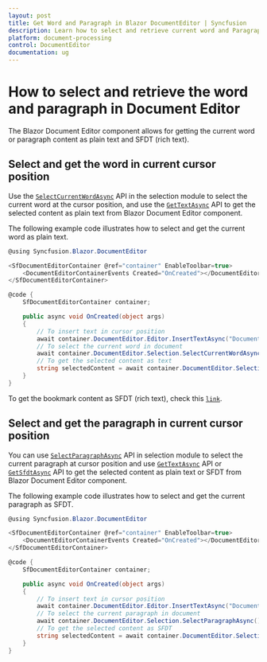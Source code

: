 ```yaml
---
layout: post
title: Get Word and Paragraph in Blazor DocumentEditor | Syncfusion
description: Learn how to select and retrieve current word and Paragraph in the Syncfusion Blazor Document Editor component and much more.
platform: document-processing
control: DocumentEditor
documentation: ug
---
```


# How to select and retrieve the word and paragraph in Document Editor

The Blazor Document Editor component allows for getting the current word or paragraph content as plain text and SFDT (rich text).

## Select and get the word in current cursor position

Use the [`SelectCurrentWordAsync`](https://help.syncfusion.com/cr/blazor/Syncfusion.Blazor.DocumentEditor.SelectionModule.html#Syncfusion_Blazor_DocumentEditor_SelectionModule_SelectCurrentWordAsync_System_Boolean_) API in the selection module to select the current word at the cursor position, and use the [`GetTextAsync`](https://help.syncfusion.com/cr/blazor/Syncfusion.Blazor.DocumentEditor.SelectionModule.html#Syncfusion_Blazor_DocumentEditor_SelectionModule_GetTextAsync) API to get the selected content as plain text from Blazor Document Editor component.

The following example code illustrates how to select and get the current word as plain text.

```csharp
@using Syncfusion.Blazor.DocumentEditor

<SfDocumentEditorContainer @ref="container" EnableToolbar=true>
    <DocumentEditorContainerEvents Created="OnCreated"></DocumentEditorContainerEvents>
</SfDocumentEditorContainer>

@code {
    SfDocumentEditorContainer container;

    public async void OnCreated(object args)
    {
        // To insert text in cursor position
        await container.DocumentEditor.Editor.InsertTextAsync("Document editor");
        // To select the current word in document
        await container.DocumentEditor.Selection.SelectCurrentWordAsync();
        // To get the selected content as text
        string selectedContent = await container.DocumentEditor.Selection.GetTextAsync();
    }
}
```

To get the bookmark content as SFDT (rich text), check this [`link`](./get-the-selected-content).

## Select and get the paragraph in current cursor position

You can use [`SelectParagraphAsync`](https://help.syncfusion.com/cr/blazor/Syncfusion.Blazor.DocumentEditor.SelectionModule.html#Syncfusion_Blazor_DocumentEditor_SelectionModule_SelectParagraphAsync) API in selection module to select the current paragraph at cursor position and use [`GetTextAsync`](https://help.syncfusion.com/cr/blazor/Syncfusion.Blazor.DocumentEditor.SelectionModule.html#Syncfusion_Blazor_DocumentEditor_SelectionModule_GetTextAsync) API or [`GetSfdtAsync`](https://help.syncfusion.com/cr/blazor/Syncfusion.Blazor.DocumentEditor.SelectionModule.html#Syncfusion_Blazor_DocumentEditor_SelectionModule_GetSfdtAsync) API to get the selected content as plain text or SFDT from Blazor Document Editor component.

The following example code illustrates how to select and get the current paragraph as SFDT.

```csharp
@using Syncfusion.Blazor.DocumentEditor

<SfDocumentEditorContainer @ref="container" EnableToolbar=true>
    <DocumentEditorContainerEvents Created="OnCreated"></DocumentEditorContainerEvents>
</SfDocumentEditorContainer>

@code {
    SfDocumentEditorContainer container;

    public async void OnCreated(object args)
    {
        // To insert text in cursor position
        await container.DocumentEditor.Editor.InsertTextAsync("Document editor");
        // To select the current paragraph in document
        await container.DocumentEditor.Selection.SelectParagraphAsync();
        // To get the selected content as SFDT
        string selectedContent = await container.DocumentEditor.Selection.GetSfdtAsync();
    }
}
```